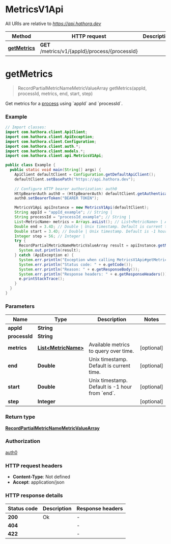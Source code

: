 # MetricsV1Api

All URIs are relative to *https://api.hathora.dev*

| Method | HTTP request | Description |
|------------- | ------------- | -------------|
| [**getMetrics**](MetricsV1Api.md#getMetrics) | **GET** /metrics/v1/{appId}/process/{processId} |  |


<a id="getMetrics"></a>
# **getMetrics**
> RecordPartialMetricNameMetricValueArray getMetrics(appId, processId, metrics, end, start, step)



Get metrics for a [process](https://hathora.dev/docs/concepts/hathora-entities#process) using &#x60;appId&#x60; and &#x60;processId&#x60;.

### Example
```java
// Import classes:
import com.hathora.client.ApiClient;
import com.hathora.client.ApiException;
import com.hathora.client.Configuration;
import com.hathora.client.auth.*;
import com.hathora.client.models.*;
import com.hathora.client.api.MetricsV1Api;

public class Example {
  public static void main(String[] args) {
    ApiClient defaultClient = Configuration.getDefaultApiClient();
    defaultClient.setBasePath("https://api.hathora.dev");
    
    // Configure HTTP bearer authorization: auth0
    HttpBearerAuth auth0 = (HttpBearerAuth) defaultClient.getAuthentication("auth0");
    auth0.setBearerToken("BEARER TOKEN");

    MetricsV1Api apiInstance = new MetricsV1Api(defaultClient);
    String appId = "appId_example"; // String | 
    String processId = "processId_example"; // String | 
    List<MetricName> metrics = Arrays.asList(); // List<MetricName> | Available metrics to query over time.
    Double end = 3.4D; // Double | Unix timestamp. Default is current time.
    Double start = 3.4D; // Double | Unix timestamp. Default is -1 hour from `end`.
    Integer step = 56; // Integer | 
    try {
      RecordPartialMetricNameMetricValueArray result = apiInstance.getMetrics(appId, processId, metrics, end, start, step);
      System.out.println(result);
    } catch (ApiException e) {
      System.err.println("Exception when calling MetricsV1Api#getMetrics");
      System.err.println("Status code: " + e.getCode());
      System.err.println("Reason: " + e.getResponseBody());
      System.err.println("Response headers: " + e.getResponseHeaders());
      e.printStackTrace();
    }
  }
}
```

### Parameters

| Name | Type | Description  | Notes |
|------------- | ------------- | ------------- | -------------|
| **appId** | **String**|  | |
| **processId** | **String**|  | |
| **metrics** | [**List&lt;MetricName&gt;**](MetricName.md)| Available metrics to query over time. | [optional] |
| **end** | **Double**| Unix timestamp. Default is current time. | [optional] |
| **start** | **Double**| Unix timestamp. Default is -1 hour from &#x60;end&#x60;. | [optional] |
| **step** | **Integer**|  | [optional] |

### Return type

[**RecordPartialMetricNameMetricValueArray**](RecordPartialMetricNameMetricValueArray.md)

### Authorization

[auth0](../README.md#auth0)

### HTTP request headers

 - **Content-Type**: Not defined
 - **Accept**: application/json

### HTTP response details
| Status code | Description | Response headers |
|-------------|-------------|------------------|
| **200** | Ok |  -  |
| **404** |  |  -  |
| **422** |  |  -  |

